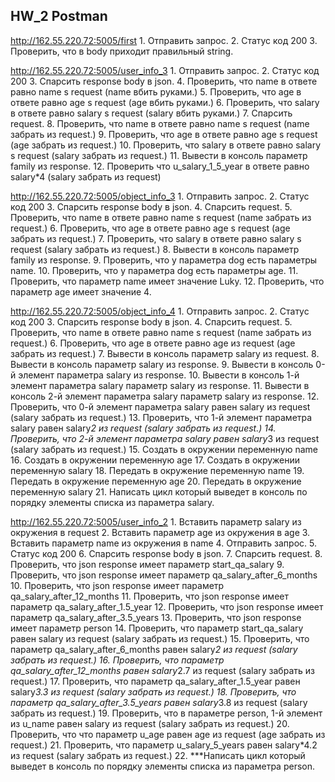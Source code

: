 ## HW_2 Postman

http://162.55.220.72:5005/first
	1. Отправить запрос.
	2. Статус код 200
	3. Проверить, что в body приходит правильный string.

http://162.55.220.72:5005/user_info_3
	1. Отправить запрос.
	2. Статус код 200
	3. Спарсить response body в json.
	4. Проверить, что name в ответе равно name s request (name вбить руками.)
	5. Проверить, что age в ответе равно age s request (age вбить руками.)
	6. Проверить, что salary в ответе равно salary s request (salary вбить руками.)
	7. Спарсить request.
	8. Проверить, что name в ответе равно name s request (name забрать из request.)
	9. Проверить, что age в ответе равно age s request (age забрать из request.)
	10. Проверить, что salary в ответе равно salary s request (salary забрать из request.)
	11. Вывести в консоль параметр family из response.
	12. Проверить что u_salary_1_5_year в ответе равно salary*4 (salary забрать из request)

http://162.55.220.72:5005/object_info_3
	1. Отправить запрос.
	2. Статус код 200
	3. Спарсить response body в json.
	4. Спарсить request.
	5. Проверить, что name в ответе равно name s request (name забрать из request.)
	6. Проверить, что age в ответе равно age s request (age забрать из request.)
	7. Проверить, что salary в ответе равно salary s request (salary забрать из request.)
	8. Вывести в консоль параметр family из response.
	9. Проверить, что у параметра dog есть параметры name.
	10. Проверить, что у параметра dog есть параметры age.
	11. Проверить, что параметр name имеет значение Luky.
	12. Проверить, что параметр age имеет значение 4.

http://162.55.220.72:5005/object_info_4
	1. Отправить запрос.
	2. Статус код 200
	3. Спарсить response body в json. 
	4. Спарсить request.
	5. Проверить, что name в ответе равно name s request (name забрать из request.)
	6. Проверить, что age в ответе равно age из request (age забрать из request.)
	7. Вывести в консоль параметр salary из request.
	8. Вывести в консоль параметр salary из response.
	9. Вывести в консоль 0-й элемент параметра salary из response.
	10. Вывести в консоль 1-й элемент параметра salary параметр salary из response.
	11. Вывести в консоль 2-й элемент параметра salary параметр salary из response.
	12. Проверить, что 0-й элемент параметра salary равен salary из request (salary забрать из request.)
	13. Проверить, что 1-й элемент параметра salary равен salary*2 из request (salary забрать из request.)
	14. Проверить, что 2-й элемент параметра salary равен salary*3 из request (salary забрать из request.)
	15. Создать в окружении переменную name
	16. Создать в окружении переменную age
	17. Создать в окружении переменную salary
	18. Передать в окружение переменную name
	19. Передать в окружение переменную age
	20. Передать в окружение переменную salary
	21. Написать цикл который выведет в консоль по порядку элементы списка из параметра salary.

http://162.55.220.72:5005/user_info_2
	1. Вставить параметр salary из окружения в request
	2. Вставить параметр age из окружения в age
	3. Вставить параметр name из окружения в name
	4. Отправить запрос.
	5. Статус код 200
	6. Спарсить response body в json.
	7. Спарсить request.
	8. Проверить, что json response имеет параметр start_qa_salary
	9. Проверить, что json response имеет параметр qa_salary_after_6_months
	10. Проверить, что json response имеет параметр qa_salary_after_12_months
	11. Проверить, что json response имеет параметр qa_salary_after_1.5_year
	12. Проверить, что json response имеет параметр qa_salary_after_3.5_years
	13. Проверить, что json response имеет параметр person
	14. Проверить, что параметр start_qa_salary равен salary из request (salary забрать из request.)
	15. Проверить, что параметр qa_salary_after_6_months равен salary*2 из request (salary забрать из request.)
	16. Проверить, что параметр qa_salary_after_12_months равен salary*2.7 из request (salary забрать из request.)
	17. Проверить, что параметр qa_salary_after_1.5_year равен salary*3.3 из request (salary забрать из request.)
	18. Проверить, что параметр qa_salary_after_3.5_years равен salary*3.8 из request (salary забрать из request.)
	19. Проверить, что в параметре person, 1-й элемент из u_name равен salary из request (salary забрать из request.)
	20. Проверить, что что параметр u_age равен age из request (age забрать из request.)
	21. Проверить, что параметр u_salary_5_years равен salary*4.2 из request (salary забрать из request.)
	22. \*\*\*Написать цикл который выведет в консоль по порядку элементы списка из параметра person.


	
